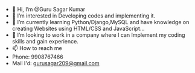 - 👋 Hi, I’m @Guru Sagar Kumar
- 👀 I’m interested in Developing codes and implementing it.
- 🌱 I’m currently learning Python/Django,MySQL and have knowledge on creating Websites using HTML/CSS and JavaScript...
- 💞️ I’m looking to work in a company where I can Implement my coding skills and gain experience.
- 📫 How to reach me
- Phone: 9908767466
- Mail I'd: gurusagar209@gmail.com

<!---
Sagar-1819/Sagar-1819 is a ✨ special ✨ repository because its `README.md` (this file) appears on your GitHub profile.
You can click the Preview link to take a look at your changes.
--->
